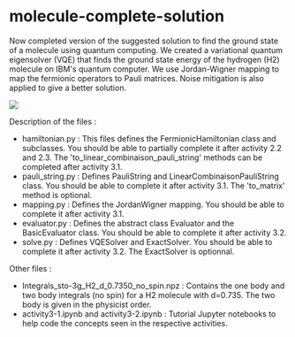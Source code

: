 # molecule-complete-solution
Now completed version of the suggested solution to find the ground state of a molecule using quantum computing. We created a variational quantum eigensolver (VQE) that finds the ground state energy of the hydrogen (H2) molecule on IBM's quantum  computer.  We use Jordan-Wigner mapping to map the fermionic operators to Pauli matrices. Noise mitigation is also applied to give a better solution. 

![](https://github.com/WaywardPhoton/QSciTech-QuantumBC-Workshop-Team4-Solution/blob/main/summary.png)

Description of the files :
- hamiltonian.py : This files defines the FermionicHamiltonian class and subclasses. You should be able to partially complete it after activity 2.2 and 2.3. The 'to_linear_combinaison_pauli_string' methods can be completed after activity 3.1.
- pauli_string.py : Defines PauliString and LinearCombinaisonPauliString class. You should be able to complete it after activity 3.1. The 'to_matrix' method is optional.
- mapping.py : Defines the JordanWigner mapping. You should be able to complete it after activity 3.1.
- evaluator.py : Defines the abstract class Evaluator and the BasicEvaluator class. You should be able to complete it after activity 3.2.
- solve.py : Defines VQESolver and ExactSolver. You should be able to complete it after activity 3.2. The ExactSolver is optionnal.

Other files :
- Integrals_sto-3g_H2_d_0.7350_no_spin.npz : Contains the one body and two body integrals (no spin) for a H2 molecule with d=0.735. The two body is given in the physicist order.
- activity3-1.ipynb and activity3-2.ipynb : Tutorial Jupyter notebooks to help code the concepts seen in the respective activities.


